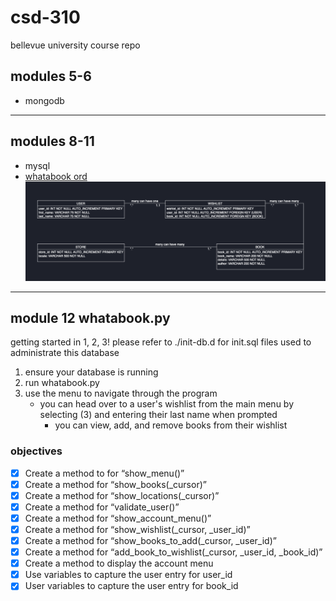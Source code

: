 # csd-310
bellevue university course repo

## modules 5-6
- mongodb
---
## modules 8-11
- mysql
- [whatabook ord](./module_10/whatabook_ord.uxf)
![ord](./module_10/whatabook_ord.png)
---
## module 12 whatabook.py
getting started in 1, 2, 3!
please refer to ./init-db.d for init.sql files used to administrate this database
1. ensure your database is running
2. run whatabook.py
3. use the menu to navigate through the program 
    - you can head over to a user's wishlist from the main menu by selecting (3) and entering their last name when prompted
      - you can view, add, and remove books from their wishlist
      
### objectives
- [x] Create a method to for “show_menu()”
- [x] Create a method for “show_books(_cursor)”
- [x] Create a method for “show_locations(_cursor)”
- [x] Create a method for “validate_user()”
- [x] Create a method for “show_account_menu()”
- [x] Create a method for “show_wishlist(_cursor, _user_id)”
- [x] Create a method for “show_books_to_add(_cursor, _user_id)”
- [x] Create a method for “add_book_to_wishlist(_cursor, _user_id, _book_id)”
- [x] Create a method to display the account menu
- [x] Use variables to capture the user entry for user_id
- [x] User variables to capture the user entry for book_id
